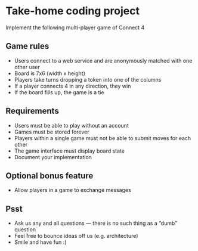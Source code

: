 # Take-home coding project

Implement the following multi-player game of Connect 4

## Game rules
- Users connect to a web service and are anonymously matched with one other user
- Board is 7x6 (width x height)
- Players take turns dropping a token into one of the columns
- If a player connects 4 in any direction, they win
- If the board fills up, the game is a tie

## Requirements
- Users must be able to play without an account
- Games must be stored forever
- Players within a single game must not be able to submit moves for each other
- The game interface must display board state
- Document your implementation

## Optional bonus feature
- Allow players in a game to exchange messages

## Psst
- Ask us any and all questions — there is no such thing as a “dumb” question
- Feel free to bounce ideas off us (e.g. architecture)
- Smile and have fun :)